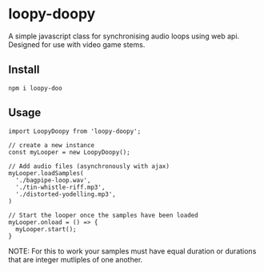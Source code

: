 # loopy-doopy

A simple javascript class for synchronising audio loops using web api. Designed for use with video game stems.

## Install
```
npm i loopy-doo
```

## Usage
```
import LoopyDoopy from 'loopy-doopy';

// create a new instance
const myLooper = new LoopyDoopy();

// Add audio files (asynchronously with ajax)
myLooper.loadSamples(
  './bagpipe-loop.wav',
  './tin-whistle-riff.mp3',
  './distorted-yodelling.mp3',
)

// Start the looper once the samples have been loaded
myLooper.onload = () => {
  myLooper.start();
}
```

NOTE: For this to work your samples must have equal duration or durations that are integer mutliples of one another.